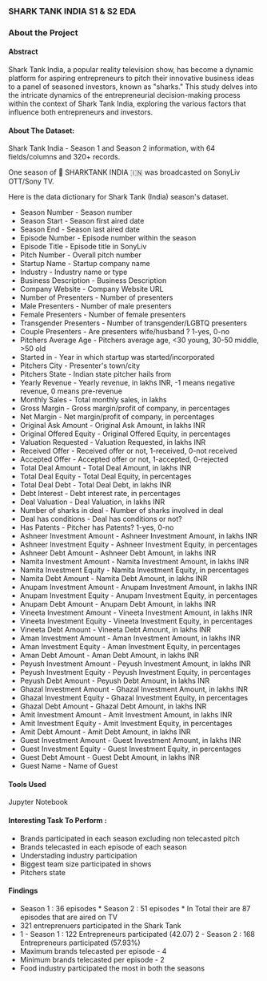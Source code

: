 ### SHARK TANK INDIA S1 & S2 EDA
### About the Project

#### Abstract

Shark Tank India, a popular reality television show, has become a dynamic platform for aspiring entrepreneurs to pitch their innovative business ideas to a panel of seasoned investors, known as "sharks." This study delves into the intricate dynamics of the entrepreneurial decision-making process within the context of Shark Tank India, exploring the various factors that influence both entrepreneurs and investors.

#### About The Dataset:
Shark Tank India - Season 1 and Season 2 information, with 64 fields/columns and 320+ records.

One season of 🦈 SHARKTANK INDIA 🇮🇳 was broadcasted on SonyLiv OTT/Sony TV.

Here is the data dictionary for Shark Tank (India) season's dataset.

- Season Number - Season number
- Season Start - Season first aired date
- Season End - Season last aired date
- Episode Number - Episode number within the season
- Episode Title - Episode title in SonyLiv
- Pitch Number - Overall pitch number
- Startup Name - Startup company name
- Industry - Industry name or type
- Business Description - Business Description
- Company Website - Company Website URL
- Number of Presenters - Number of presenters
- Male Presenters - Number of male presenters
- Female Presenters - Number of female presenters
- Transgender Presenters - Number of transgender/LGBTQ presenters
- Couple Presenters - Are presenters wife/husband ? 1-yes, 0-no
- Pitchers Average Age - Pitchers average age, <30 young, 30-50 middle, >50 old
- Started in - Year in which startup was started/incorporated
- Pitchers City - Presenter's town/city
- Pitchers State - Indian state pitcher hails from
- Yearly Revenue - Yearly revenue, in lakhs INR, -1 means negative revenue, 0 means pre-revenue
- Monthly Sales - Total monthly sales, in lakhs
- Gross Margin - Gross margin/profit of company, in percentages
- Net Margin - Net margin/profit of company, in percentages
- Original Ask Amount - Original Ask Amount, in lakhs INR
- Original Offered Equity - Original Offered Equity, in percentages
- Valuation Requested - Valuation Requested, in lakhs INR
- Received Offer - Received offer or not, 1-received, 0-not received
- Accepted Offer - Accepted offer or not, 1-accepted, 0-rejected
- Total Deal Amount - Total Deal Amount, in lakhs INR
- Total Deal Equity - Total Deal Equity, in percentages
- Total Deal Debt - Total Deal Debt, in lakhs INR
- Debt Interest - Debt interest rate, in percentages
- Deal Valuation - Deal Valuation, in lakhs INR
- Number of sharks in deal - Number of sharks involved in deal
- Deal has conditions - Deal has conditions or not?
- Has Patents - Pitcher has Patents? 1-yes, 0-no
- Ashneer Investment Amount - Ashneer Investment Amount, in lakhs INR
- Ashneer Investment Equity - Ashneer Investment Equity, in percentages
- Ashneer Debt Amount - Ashneer Debt Amount, in lakhs INR
- Namita Investment Amount - Namita Investment Amount, in lakhs INR
- Namita Investment Equity - Namita Investment Equity, in percentages
- Namita Debt Amount - Namita Debt Amount, in lakhs INR
- Anupam Investment Amount - Anupam Investment Amount, in lakhs INR
- Anupam Investment Equity - Anupam Investment Equity, in percentages
- Anupam Debt Amount - Anupam Debt Amount, in lakhs INR
- Vineeta Investment Amount - Vineeta Investment Amount, in lakhs INR
- Vineeta Investment Equity - Vineeta Investment Equity, in percentages
- Vineeta Debt Amount - Vineeta Debt Amount, in lakhs INR
- Aman Investment Amount - Aman Investment Amount, in lakhs INR
- Aman Investment Equity - Aman Investment Equity, in percentages
- Aman Debt Amount - Aman Debt Amount, in lakhs INR
- Peyush Investment Amount - Peyush Investment Amount, in lakhs INR
- Peyush Investment Equity - Peyush Investment Equity, in percentages
- Peyush Debt Amount - Peyush Debt Amount, in lakhs INR
- Ghazal Investment Amount - Ghazal Investment Amount, in lakhs INR
- Ghazal Investment Equity - Ghazal Investment Equity, in percentages
- Ghazal Debt Amount - Ghazal Debt Amount, in lakhs INR
- Amit Investment Amount - Amit Investment Amount, in lakhs INR
- Amit Investment Equity - Amit Investment Equity, in percentages
- Amit Debt Amount - Amit Debt Amount, in lakhs INR
- Guest Investment Amount - Guest Investment Amount, in lakhs INR
- Guest Investment Equity - Guest Investment Equity, in percentages
- Guest Debt Amount - Guest Debt Amount, in lakhs INR
- Guest Name - Name of Guest

#### Tools Used
Jupyter Notebook

#### Interesting Task To Perform :
* Brands participated in each season excluding non telecasted pitch
* Brands telecasted in each episode of each season
* Understading industry participation
* Biggest team size participated in shows
* Pitchers state

#### Findings
* Season 1 : 36 episodes * Season 2 : 51 episodes * In Total their are 87 episodes that are aired on TV
* 321 entreprenuers participated in the Shark Tank
*  1 - Season 1 : 122 Entrepreneurs participated (42.07)
   2 - Season 2 : 168 Entrepreneurs participated (57.93%)
* Maximum brands telecasted per episode - 4
* Minimum brands telecasted per episode - 2
* Food industry participated the most in both the seasons
  
